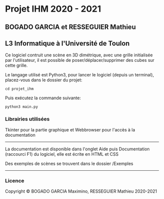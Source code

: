 # Projet IHM 2020 - 2021

## BOGADO GARCIA et RESSEGUIER Mathieu
## L3 Informatique à l'Université de Toulon

Ce logiciel contruit une scène en 3D dimétrique, avec une grille initialisée par l'utilisateur, il est possible de poser/déplacer/supprimer des cubes sur cette grille.

Le langage utilisé est Python3, pour lancer le logiciel (depuis un terminal), placez-vous dans le dossier du projet:
<pre><code>cd projet_ihm
</code></pre>

Puis exécutez la commande suivante:
<pre><code>python3 main.py
</code></pre>

### Librairies utilisées

Tkinter pour la partie graphique et Webbrowser pour l'accès à la documentation

---------

La documentation est disponible dans l'onglet Aide puis Documentation (raccourci F1) du logiciel, elle est écrite en HTML et CSS  

Des exemples de scènes se trouvent dans le dossier /Exemples

------------------------

### Licence

Copyright © BOGADO GARCIA Maximino, RESSEGUIER Mathieu 2020-2021